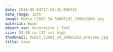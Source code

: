 ```yaml
---
date: 2016-05-04T17:53:41.996722
date_range: 15th
image: Rubin_C2002_34_3H065162.2000x2000.jpg
material: Wood
object_use: Decorative | Tool
size: 93.98 cm (37 in) high
thumbnail: Rubin_C2002_34_3H065162.preview.jpg
title: Case
---
```


